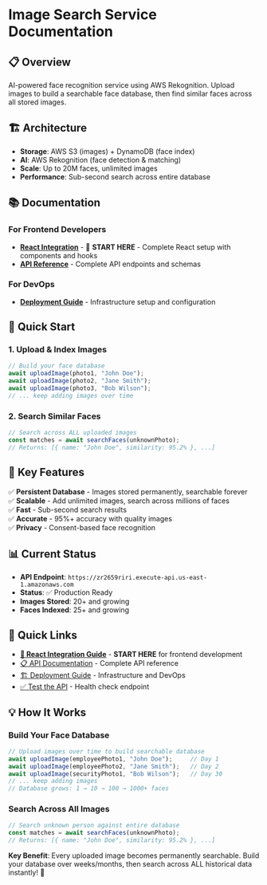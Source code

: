 # Image Search Service Documentation

## 📋 Overview
AI-powered face recognition service using AWS Rekognition. Upload images to build a searchable face database, then find similar faces across all stored images.

## 🏗️ Architecture
- **Storage**: AWS S3 (images) + DynamoDB (face index)
- **AI**: AWS Rekognition (face detection & matching)
- **Scale**: Up to 20M faces, unlimited images
- **Performance**: Sub-second search across entire database

## 📚 Documentation

### For Frontend Developers
- **[React Integration](./REACT_INTEGRATION.md)** - 🚀 **START HERE** - Complete React setup with components and hooks
- **[API Reference](./API_DOCUMENTATION.md)** - Complete API endpoints and schemas

### For DevOps
- **[Deployment Guide](./DEPLOYMENT.md)** - Infrastructure setup and configuration

## 🚀 Quick Start

### 1. Upload & Index Images
```javascript
// Build your face database
await uploadImage(photo1, "John Doe");
await uploadImage(photo2, "Jane Smith");
await uploadImage(photo3, "Bob Wilson");
// ... keep adding images over time
```

### 2. Search Similar Faces
```javascript
// Search across ALL uploaded images
const matches = await searchFaces(unknownPhoto);
// Returns: [{ name: "John Doe", similarity: 95.2% }, ...]
```

## 🎯 Key Features

✅ **Persistent Database** - Images stored permanently, searchable forever  
✅ **Scalable** - Add unlimited images, search across millions of faces  
✅ **Fast** - Sub-second search results  
✅ **Accurate** - 95%+ accuracy with quality images  
✅ **Privacy** - Consent-based face recognition

## 📊 Current Status
- **API Endpoint**: `https://zr2659riri.execute-api.us-east-1.amazonaws.com`
- **Status**: ✅ Production Ready
- **Images Stored**: 20+ and growing
- **Faces Indexed**: 25+ and growing

## 🔗 Quick Links
- **[🚀 React Integration Guide](./REACT_INTEGRATION.md)** - **START HERE** for frontend development
- [📋 API Documentation](./API_DOCUMENTATION.md) - Complete API reference  
- [🏗️ Deployment Guide](./DEPLOYMENT.md) - Infrastructure and DevOps
- [✅ Test the API](https://zr2659riri.execute-api.us-east-1.amazonaws.com/health) - Health check endpoint

## 💡 How It Works

### Build Your Face Database
```javascript
// Upload images over time to build searchable database
await uploadImage(employeePhoto1, "John Doe");     // Day 1
await uploadImage(employeePhoto2, "Jane Smith");   // Day 2  
await uploadImage(securityPhoto1, "Bob Wilson");   // Day 30
// ... keep adding images
// Database grows: 1 → 10 → 100 → 1000+ faces
```

### Search Across All Images
```javascript
// Search unknown person against entire database
const matches = await searchFaces(unknownPhoto);
// Returns: [{ name: "John Doe", similarity: 95.2% }, ...]
```

**Key Benefit**: Every uploaded image becomes permanently searchable. Build your database over weeks/months, then search across ALL historical data instantly! 🎯